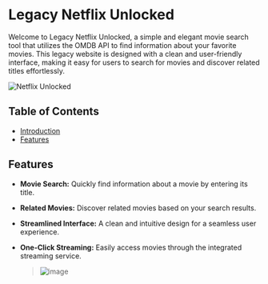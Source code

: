 # Legacy Netflix Unlocked

Welcome to Legacy Netflix Unlocked, a simple and elegant movie search tool that utilizes the OMDB API to find information about your favorite movies. This legacy website is designed with a clean and user-friendly interface, making it easy for users to search for movies and discover related titles effortlessly.

![Netflix Unlocked](https://img.shields.io/badge/Netflix%20Unlocked-Legacy%20Version-Teal?style=for-the-badge)

## Table of Contents

- [Introduction](#legacy-netflix-unlocked)
- [Features](#features)
  

## Features

- **Movie Search:** Quickly find information about a movie by entering its title.
- **Related Movies:** Discover related movies based on your search results.
- **Streamlined Interface:** A clean and intuitive design for a seamless user experience.
- **One-Click Streaming:** Easily access movies through the integrated streaming service.

  
  >![image](https://github.com/SanshruthR/netflixunlockedlegacy/assets/98751980/545e7fa0-b00a-4b08-91fe-8c9385e2b91e)




